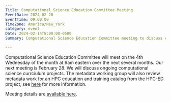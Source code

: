 ```yaml
---
Title: Computational Science Education Committee Meeting
EventDate: 2024-02-28
EventTime: 09:00:00
TimeZone: America/New_York
category: event
Date: 2024-02-14T8:00:00-0500
Summary: Computational Science Education Committee meeting to discuss curriculum and metadata projects.

---
```


Computational Science Education Committee will meet on the 4th Wednesday of the month at 9am eastern over the next several months. Our next meeting is February 28. 
We will discuss ongoing computational science currciulum projects. The metadata working group will also review metadata work for an HPC education and
training catalog from the HPC-ED project, see [here](https://hpc-ed.github.io/) for more information. 

Meeting details are [available here](../files/CSEJan2024-meeting.pdf).
